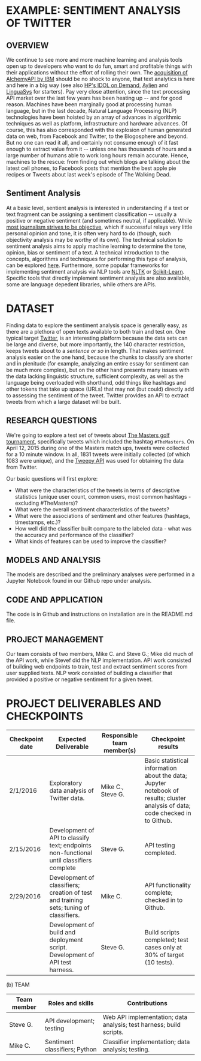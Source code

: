 EXAMPLE: SENTIMENT ANALYSIS OF TWITTER
======================================

OVERVIEW
--------

We continue to see more and more machine learning and analysis tools open up to developers who want to do fun, smart and profitable things with their applications without the effort of rolling their own.  The <a href="http://www.informationweek.com/software/enterprise-applications/ibm-buys-alchemyapi-what-watson-gains-/d/d-id/1319342" title="IBM Buys AlchemyAPI: What Watson Gains " target="_blank">acquisition of AlchemyAPI by IBM</a> should be no shock to anyone, that text analytics is here and here in a big way (see also [HP's IDOL on Demand](https://www.idolondemand.com/), [Aylien](http://aylien.com/) and [LinguaSys](http://linguasys.net/text-analytics) for starters).  Pay very close attention, since the text processing API market over the last few years has been heating up -- and for good reason.  Machines have been marginally good at processing human language, but in the last decade, Natural Language Processing (NLP) technologies have been hoisted by an array of advances in algorithmic techniques as well as platform, infrastructure and hardware advances.  Of course, this has also corresponded with the explosion of human generated data on web, from Facebook and Twitter, to the Blogosphere and beyond.  But no one can read it all, and certainly not consume enough of it fast enough to extract value from it -- unless one has thousands of hours and a large number of humans able to work long hours remain accurate.  Hence, machines to the rescue: from finding out which blogs are talking about the latest cell phones, to Facebook posts that mention the best apple pie recipes or Tweets about last week's episode of The Walking Dead.

## Sentiment Analysis 
At a basic level, sentient analysis is interested in understanding if a text or text fragment can be assigning a sentiment classification -- usually a positive or negative sentiment (and sometimes neutral, if applicable).  While [most journalism strives to be objective](https://en.wikipedia.org/wiki/Journalistic_objectivity), which if successful relays very little personal opinion and tone, it is often very hard to do (though, such objectivity analysis may be worthy of its own). The technical solution to sentiment analysis aims to apply machine learning to determine the tone, opinion, bias or sentiment of a text. A technical introduction to the concepts, algorithms and techniques for performing this type of analysis, can be explored [here](http://sentic.net/sentic-computing.pdf). Furthermore, some popular frameworks for implementing sentiment analysis via NLP tools are [NLTK](http://nltk.org) or [Scikit-Learn](http://scikit-learn.org/). Specific tools that directly implement sentiment analysis are also available, some are language depedent libraries, while others are APIs.

# DATASET
Finding data to explore the sentiment analysis space is generally easy, as there are a plethora of open texts available to both train and test on.  One typical target [Twitter](https://www.twitter.com), is an interesting platform because the data sets can be large and diverse, but more importantly, the 140 character restriction, keeps tweets about to a _sentence or so_ in length.  That makes sentiment analysis easier on the one hand, because the chunks to classify are shorter and in plenitude (for example, analyzing an entire essay for sentiment can be much more complex), but on the other hand presents many issues with the data lacking linguistic structure, sufficient complexity, as well as the language being overloaded with shorthand, odd things like hashtags and other tokens that take up space (URLs) that may not (but could) directly add to assessing the sentiment of the tweet.  Twitter provides an API to extract tweets from which a large dataset will be built.

RESEARCH QUESTIONS
------------------
We're going to explore a test set of tweets about [The Masters golf tournament](http://www.masters.com), specifically tweets which included the hashtag <code>#TheMasters</code>.  On April 12, 2015 during one of the Masters match ups, tweets were collected for a 10 minute window.  In all, 1831 tweets were initially collected (of which 1083 were unique), and the [Tweepy API](https://github.com/tweepy/tweepy) was used for obtaining the data from Twitter.

Our basic questions will first explore:

- What were the characteristics of the tweets in terms of descriptive statistics (unique user count, common users, most common hashtags - excluding #TheMasters)?
- What were the overall sentiment characteristics of the tweets?
- What were the associations of sentiment and other features (hashtags, timestamps, etc.)?
- How well did the classifier built compare to the labeled data - what was the accuracy and performance of the classifier?
- What kinds of features can be used to improve the classifier?

MODELS AND ANALYSIS
-------------------

The models are described and the preliminary analyses were performed in a Jupyter Notebook found in our Github repo under analysis.



CODE AND APPLICATION
--------------------

The code is in Github and instructions on installation are in the README.md file.

PROJECT MANAGEMENT
------------------

Our team consists of two members, Mike C. and Steve G.; Mike did much of the API work, while Stevef did the NLP implementation. API work consisted of building web endpoints to train, test and extract sentiment scores from user supplied texts. NLP work consisted of building a classifier that provided a positive or negative sentiment for a given tweet.

PROJECT DELIVERABLES AND CHECKPOINTS
====================================

| Checkpoint date | Expected Deliverable                                                          | Responsible team member(s) | Checkpoint results                                                                                                                  |
|-----------------|-------------------------------------------------------------------------------|----------------------------|-------------------------------------------------------------------------------------------------------------------------------------|
| 2/1/2016        | Exploratory data analysis of Twitter data.                                        | Mike C., Steve G.          | Basic statistical information about the data; Jupyter notebook of results; cluster analysis of data; code checked in to Github. |
| 2/15/2016       | Development of API  to classify text; endpoints non-functional until classifiers complete                            | Steve G.                    | API testing completed.                                                                                                             |
| 2/29/2016       | Development of classifiers; creation of test and training sets; tuning of classifiers.       | Mike C.                   | API functionality complete; checked in to Github.                                                                                   |
|                 | Development of build and deployment script.  Development of API test harness. | Steve G.                    | Build scripts completed; test cases only at 30% of target (10 tests).                                                               |

(b) TEAM

| Team member | Roles and skills | Contributions |
|-------------|-------------------------|---------------------------------------------|
| Steve G. | API development; testing | Web API implementation; data analysis; test harness; build scripts. |
| Mike C. | Sentiment classifiers; Python | Classifier implementation; data analysis; testing. |